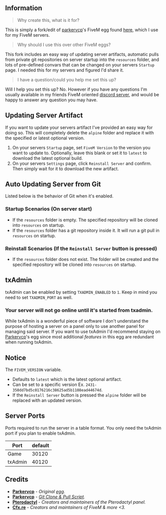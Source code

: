 ## Information

> Why create this, what is it for?

This is simply a fork/edit of [parkervcp](https://github.com/parkervcp)'s FiveM egg found [here](https://github.com/parkervcp/eggs/tree/master/game_eggs/gta/fivem), which I use for my FiveM servers.

> Why should I use this over other FiveM eggs?

This fork includes an easy way of updating server artifacts, automatic pulls from private git repositories on server startup into the `resources` folder, and lots of pre-defined convars that can be changed on your servers `Startup` page. I needed this for my servers and figured I'd share it.

> I have a question/could you help me set this up?

Will I help you set this up? No. However if you have any questions I'm usually available in my friends FiveM oriented [discord server](https://discord.gg/cG5uWvUcM6), and would be happy to answer any question you may have.

## Updating Server Artifact

If you want to update your servers artifact I've provided an easy way for doing so. This will completely delete the `alpine` folder and replace it with the specified or latest optional version.

1. On your servers `Startup` page, set `FiveM Version` to the version you want to update to. Optionally, leave this blank or set it to `latest` to download the latest optional build.
2. On your servers `Settings` page, click `Reinstall Server` and confirm. Then simply wait for it to download the new artifact.

## Auto Updating Server from Git

Listed below is the behavior of Git when it's enabled.

### Startup Scenarios (On server start)

* If the `resources` folder is empty. The specified repository will be cloned into `resources` on startup.
* If the `resources` folder has a git repository inside it. It will run a git pull in `resources` on startup.

### Reinstall Scenarios (If the `Reinstall Server` button is pressed)

* If the `resources` folder does not exist. The folder will be created and the specified repository will be cloned into `resources` on startup.

## txAdmin

txAdmin can be enabled by setting `TXADMIN_ENABLED` to `1`. Keep in mind you need to set `TXADMIN_PORT` as well.

### Your server will not go online until it's started from txadmin.

While txAdmin is a wonderful piece of software I don't understand the purpose of hosting a server on a panel only to use another panel for managing said server. If you want to use txAdmin I'd recommend staying on [Parkervcp](https://github.com/parkervcp)'s egg since most additional *features*  in this egg are redundant when running txAdmin.

## Notice

The `FIVEM_VERSION` variable.

* Defaults to `latest` which is the latest optional artifact.
* Can be set to a specific version Ex. `2431-350dd7bd5c0176216c38625ad5b1108ead44674d`.
* If the `Reinstall Server` button is pressed the `alpine` folder will be replaced with an updated version.

## Server Ports

Ports required to run the server in a table format. You only need the txAdmin port if you plan to enable txAdmin.

| Port | default |
| - | - |
| Game | 30120 |
| txAdmin | 40120 |

## Credits

* **[Parkervcp](https://github.com/parkervcp)** - *Original [egg](https://github.com/parkervcp/eggs/tree/master/game_eggs/gta/fivem).*
* **[Parkervcp](https://github.com/parkervcp)** - *[Git Clone & Pull Script](https://github.com/parkervcp/eggs/blob/master/scripts/git_cloner.sh).*
* **[Pterodactyl](https://pterodactyl.io/)** - *Creators and maintainers of the Pterodactyl panel.*
* **[Cfx.re](https://fivem.net/)** - *Creators and maintainers of  FiveM & more <3.*

